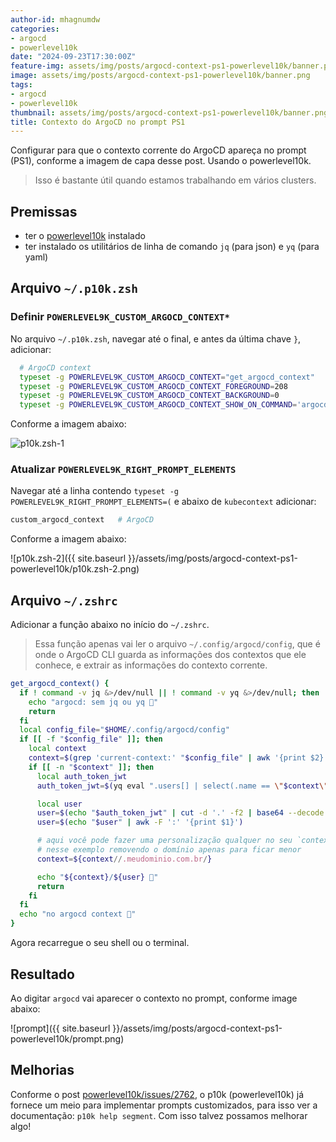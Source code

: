 ```yaml
---
author-id: mhagnumdw
categories:
- argocd
- powerlevel10k
date: "2024-09-23T17:30:00Z"
feature-img: assets/img/posts/argocd-context-ps1-powerlevel10k/banner.png
image: assets/img/posts/argocd-context-ps1-powerlevel10k/banner.png
tags:
- argocd
- powerlevel10k
thumbnail: assets/img/posts/argocd-context-ps1-powerlevel10k/banner.png
title: Contexto do ArgoCD no prompt PS1
---
```


Configurar para que o contexto corrente do ArgoCD apareça no prompt (PS1), conforme a imagem de capa desse post. Usando o powerlevel10k.

<!--more-->

> Isso é bastante útil quando estamos trabalhando em vários clusters.

## Premissas

- ter o [powerlevel10k](https://github.com/romkatv/powerlevel10k) instalado
- ter instalado os utilitários de linha de comando `jq` (para json) e `yq` (para yaml)

## Arquivo `~/.p10k.zsh`

### Definir `POWERLEVEL9K_CUSTOM_ARGOCD_CONTEXT*`

No arquivo `~/.p10k.zsh`, navegar até o final, e antes da última chave `}`, adicionar:

```bash
  # ArgoCD context
  typeset -g POWERLEVEL9K_CUSTOM_ARGOCD_CONTEXT="get_argocd_context"
  typeset -g POWERLEVEL9K_CUSTOM_ARGOCD_CONTEXT_FOREGROUND=208
  typeset -g POWERLEVEL9K_CUSTOM_ARGOCD_CONTEXT_BACKGROUND=0
  typeset -g POWERLEVEL9K_CUSTOM_ARGOCD_CONTEXT_SHOW_ON_COMMAND='argocd'
```

Conforme a imagem abaixo:

![p10k.zsh-1](/p10k.zsh-1.png)

### Atualizar `POWERLEVEL9K_RIGHT_PROMPT_ELEMENTS`

Navegar até a linha contendo `typeset -g POWERLEVEL9K_RIGHT_PROMPT_ELEMENTS=(` e abaixo de `kubecontext` adicionar:

```bash
custom_argocd_context   # ArgoCD
```

Conforme a imagem abaixo:

![p10k.zsh-2]({{ site.baseurl }}/assets/img/posts/argocd-context-ps1-powerlevel10k/p10k.zsh-2.png)

## Arquivo `~/.zshrc`

Adicionar a função abaixo no início do `~/.zshrc`.

> Essa função apenas vai ler o arquivo `~/.config/argocd/config`, que é onde o ArgoCD CLI guarda as informações dos contextos que ele conhece, e extrair as informações do contexto corrente.

```bash
get_argocd_context() {
  if ! command -v jq &>/dev/null || ! command -v yq &>/dev/null; then
    echo "argocd: sem jq ou yq 🦑"
    return
  fi
  local config_file="$HOME/.config/argocd/config"
  if [[ -f "$config_file" ]]; then
    local context
    context=$(grep 'current-context:' "$config_file" | awk '{print $2}')
    if [[ -n "$context" ]]; then
      local auth_token_jwt
      auth_token_jwt=$(yq eval ".users[] | select(.name == \"$context\") | .auth-token" "$config_file")

      local user
      user=$(echo "$auth_token_jwt" | cut -d '.' -f2 | base64 --decode | jq -r '.sub')
      user=$(echo "$user" | awk -F ':' '{print $1}')

      # aqui você pode fazer uma personalização qualquer no seu `context`,
      # nesse exemplo removendo o domínio apenas para ficar menor
      context=${context//.meudominio.com.br/}

      echo "${context}/${user} 🦑"
      return
    fi
  fi
  echo "no argocd context 🦑"
}
```

Agora recarregue o seu shell ou o terminal.

## Resultado

Ao digitar `argocd` vai aparecer o contexto no prompt, conforme image abaixo:

![prompt]({{ site.baseurl }}/assets/img/posts/argocd-context-ps1-powerlevel10k/prompt.png)

## Melhorias

Conforme o post [powerlevel10k/issues/2762](https://github.com/romkatv/powerlevel10k/issues/2762#issuecomment-2368965278), o p10k (powerlevel10k) já fornece um meio para implementar prompts customizados, para isso ver a documentação: `p10k help segment`. Com isso talvez possamos melhorar algo!
